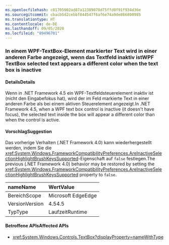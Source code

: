 ```yaml
---
ms.openlocfilehash: c01705002ad87a12389078d75ffd0f91f934d36e
ms.sourcegitcommit: cbacb5d2cebbf044547f6af6e74a9de866800985
ms.translationtype: HT
ms.contentlocale: de-DE
ms.lasthandoff: 09/05/2020
ms.locfileid: "89496701"
---
```

### <a name="wpf-textbox-selected-text-appears-a-different-color-when-the-text-box-is-inactive"></a><span data-ttu-id="bd7db-101">In einem WPF-TextBox-Element markierter Text wird in einer anderen Farbe angezeigt, wenn das Textfeld inaktiv ist</span><span class="sxs-lookup"><span data-stu-id="bd7db-101">WPF TextBox selected text appears a different color when the text box is inactive</span></span>

#### <a name="details"></a><span data-ttu-id="bd7db-102">Details</span><span class="sxs-lookup"><span data-stu-id="bd7db-102">Details</span></span>

<span data-ttu-id="bd7db-103">Wenn in .NET Framework 4.5 ein WPF-Textfeldsteuerelement inaktiv ist (nicht den Eingabefokus hat), wird der im Feld markierte Text in einer anderen Farbe als bei einem aktiven Steuerelement angezeigt.</span><span class="sxs-lookup"><span data-stu-id="bd7db-103">In .NET Framework 4.5, when a WPF text box control is inactive (it doesn't have focus), the selected text inside the box will appear a different color than when the control is active.</span></span>

#### <a name="suggestion"></a><span data-ttu-id="bd7db-104">Vorschlag</span><span class="sxs-lookup"><span data-stu-id="bd7db-104">Suggestion</span></span>

<span data-ttu-id="bd7db-105">Das vorherige Verhalten (.NET Framework 4.0) kann wiederhergestellt werden, indem Sie die <xref:System.Windows.FrameworkCompatibilityPreferences.AreInactiveSelectionHighlightBrushKeysSupported>-Eigenschaft auf <code>false</code> festlegen.</span><span class="sxs-lookup"><span data-stu-id="bd7db-105">The previous (.NET Framework 4.0) behavior may be restored by setting the <xref:System.Windows.FrameworkCompatibilityPreferences.AreInactiveSelectionHighlightBrushKeysSupported> property to <code>false</code>.</span></span>

| <span data-ttu-id="bd7db-106">name</span><span class="sxs-lookup"><span data-stu-id="bd7db-106">Name</span></span>    | <span data-ttu-id="bd7db-107">Wert</span><span class="sxs-lookup"><span data-stu-id="bd7db-107">Value</span></span>       |
|:--------|:------------|
| <span data-ttu-id="bd7db-108">Bereich</span><span class="sxs-lookup"><span data-stu-id="bd7db-108">Scope</span></span>   |<span data-ttu-id="bd7db-109">Microsoft Edge</span><span class="sxs-lookup"><span data-stu-id="bd7db-109">Edge</span></span>|
|<span data-ttu-id="bd7db-110">Version</span><span class="sxs-lookup"><span data-stu-id="bd7db-110">Version</span></span>|<span data-ttu-id="bd7db-111">4.5</span><span class="sxs-lookup"><span data-stu-id="bd7db-111">4.5</span></span>|
|<span data-ttu-id="bd7db-112">Typ</span><span class="sxs-lookup"><span data-stu-id="bd7db-112">Type</span></span>|<span data-ttu-id="bd7db-113">Laufzeit</span><span class="sxs-lookup"><span data-stu-id="bd7db-113">Runtime</span></span>|

#### <a name="affected-apis"></a><span data-ttu-id="bd7db-114">Betroffene APIs</span><span class="sxs-lookup"><span data-stu-id="bd7db-114">Affected APIs</span></span>

- <xref:System.Windows.Controls.TextBox?displayProperty=nameWithType>

<!--

#### Affected APIs

- `T:System.Windows.Controls.TextBox`

-->
